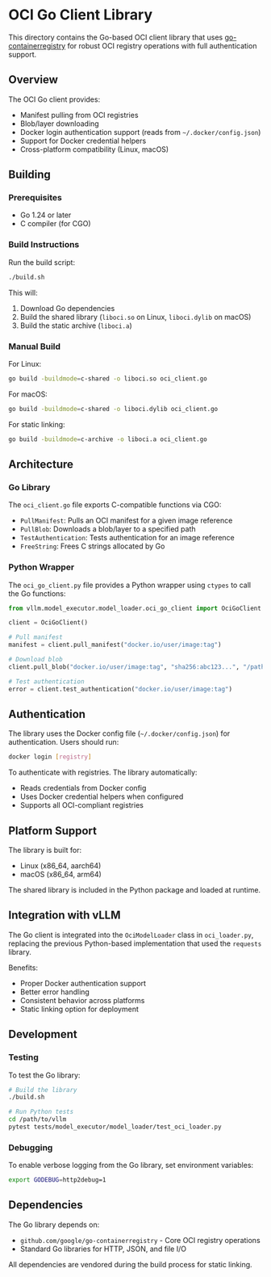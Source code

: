 # OCI Go Client Library

This directory contains the Go-based OCI client library that uses [go-containerregistry](https://github.com/google/go-containerregistry) for robust OCI registry operations with full authentication support.

## Overview

The OCI Go client provides:
- Manifest pulling from OCI registries
- Blob/layer downloading
- Docker login authentication support (reads from `~/.docker/config.json`)
- Support for Docker credential helpers
- Cross-platform compatibility (Linux, macOS)

## Building

### Prerequisites

- Go 1.24 or later
- C compiler (for CGO)

### Build Instructions

Run the build script:

```bash
./build.sh
```

This will:
1. Download Go dependencies
2. Build the shared library (`liboci.so` on Linux, `liboci.dylib` on macOS)
3. Build the static archive (`liboci.a`)

### Manual Build

For Linux:
```bash
go build -buildmode=c-shared -o liboci.so oci_client.go
```

For macOS:
```bash
go build -buildmode=c-shared -o liboci.dylib oci_client.go
```

For static linking:
```bash
go build -buildmode=c-archive -o liboci.a oci_client.go
```

## Architecture

### Go Library

The `oci_client.go` file exports C-compatible functions via CGO:

- `PullManifest`: Pulls an OCI manifest for a given image reference
- `PullBlob`: Downloads a blob/layer to a specified path
- `TestAuthentication`: Tests authentication for an image reference
- `FreeString`: Frees C strings allocated by Go

### Python Wrapper

The `oci_go_client.py` file provides a Python wrapper using `ctypes` to call the Go functions:

```python
from vllm.model_executor.model_loader.oci_go_client import OciGoClient

client = OciGoClient()

# Pull manifest
manifest = client.pull_manifest("docker.io/user/image:tag")

# Download blob
client.pull_blob("docker.io/user/image:tag", "sha256:abc123...", "/path/to/output")

# Test authentication
error = client.test_authentication("docker.io/user/image:tag")
```

## Authentication

The library uses the Docker config file (`~/.docker/config.json`) for authentication. Users should run:

```bash
docker login [registry]
```

To authenticate with registries. The library automatically:
- Reads credentials from Docker config
- Uses Docker credential helpers when configured
- Supports all OCI-compliant registries

## Platform Support

The library is built for:
- Linux (x86_64, aarch64)
- macOS (x86_64, arm64)

The shared library is included in the Python package and loaded at runtime.

## Integration with vLLM

The Go client is integrated into the `OciModelLoader` class in `oci_loader.py`, replacing the previous Python-based implementation that used the `requests` library.

Benefits:
- Proper Docker authentication support
- Better error handling
- Consistent behavior across platforms
- Static linking option for deployment

## Development

### Testing

To test the Go library:

```bash
# Build the library
./build.sh

# Run Python tests
cd /path/to/vllm
pytest tests/model_executor/model_loader/test_oci_loader.py
```

### Debugging

To enable verbose logging from the Go library, set environment variables:

```bash
export GODEBUG=http2debug=1
```

## Dependencies

The Go library depends on:
- `github.com/google/go-containerregistry` - Core OCI registry operations
- Standard Go libraries for HTTP, JSON, and file I/O

All dependencies are vendored during the build process for static linking.
